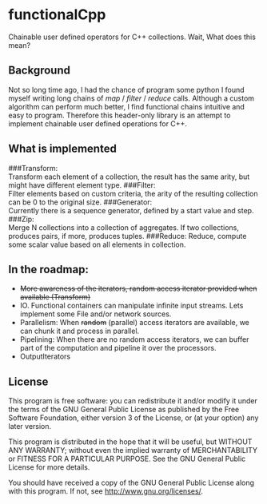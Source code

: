 # functionalCpp

Chainable user defined operators for C++ collections. 
Wait, What does this mean? 

## Background 

Not so long time ago, I had the chance of program some python I found myself writing long chains of _map_ / _filter_  / _reduce_  calls. 
Although a custom algorithm can perform much better, I find functional chains intuitive and easy to program. Therefore this header-only library
is an attempt to implement chainable user defined operations for C++.

## What is implemented 

###Transform:   
Transform each element of a collection, the result has the same arity, but might have different element type.
###Filter:          
Filter elements based on custom criteria, the arity of the resulting collection can be 0 to the original size.
###Generator:          
Currently there is a sequence generator, defined by a start value and step.
###Zip:          
Merge N collections into a collection of aggregates. If two collections, produces pairs, if more, produces tuples.
###Reduce: 
Reduce, compute some scalar value based on all elements in collection.

## In the roadmap:

  + ~~More awareness of the iterators, random access iterator provided when available (Transform)~~
  + IO. Functional containers can manipulate infinite input streams. Lets implement some File and/or network sources.
  + Parallelism: When ~~random~~ (parallel) access iterators are available, we can chunk it and process in parallel.
  + Pipelining: When there are no random access iterators, we can buffer part of the computation and pipeline it over the processors.
  + OutputIterators


## License

This program is free software: you can redistribute it and/or modify
it under the terms of the GNU General Public License as published by
the Free Software Foundation, either version 3 of the License, or
(at your option) any later version.

This program is distributed in the hope that it will be useful,
but WITHOUT ANY WARRANTY; without even the implied warranty of
MERCHANTABILITY or FITNESS FOR A PARTICULAR PURPOSE.  See the
GNU General Public License for more details.

You should have received a copy of the GNU General Public License
along with this program.  If not, see <http://www.gnu.org/licenses/>.

